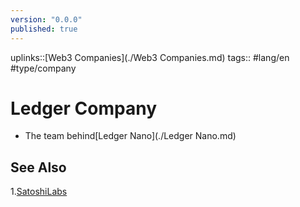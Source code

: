 ```yaml
---
version: "0.0.0"
published: true
---
```

uplinks::[Web3 Companies](./Web3 Companies.md)
tags:: #lang/en #type/company 
# Ledger Company
- The team behind[Ledger Nano](./Ledger Nano.md)
## See Also
1.[SatoshiLabs](./SatoshiLabs.md)